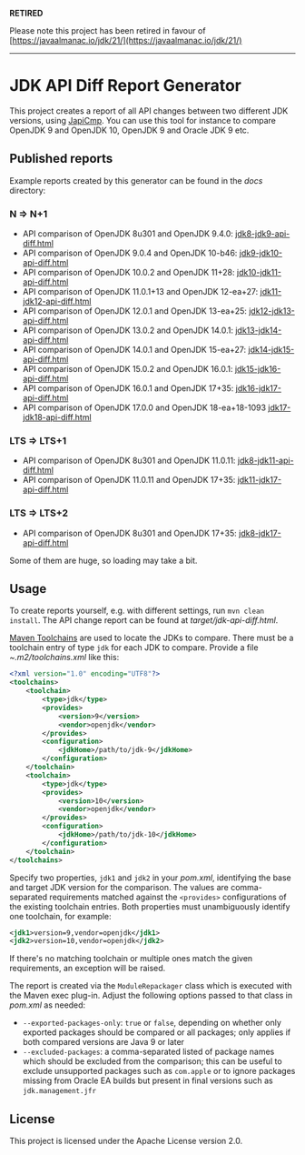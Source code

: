 **RETIRED**

Please note this project has been retired in favour of [https://javaalmanac.io/jdk/21/](https://javaalmanac.io/jdk/21/)

-------

# JDK API Diff Report Generator

This project creates a report of all API changes between two different JDK versions,
using [JapiCmp](https://github.com/siom79/japicmp).
You can use this tool for instance to compare OpenJDK 9 and OpenJDK 10, OpenJDK 9 and Oracle JDK 9 etc.

## Published reports

Example reports created by this generator can be found in the _docs_ directory:

### N => N+1

* API comparison of OpenJDK 8u301 and OpenJDK 9.4.0: [jdk8-jdk9-api-diff.html](https://gunnarmorling.github.io/jdk-api-diff/jdk8-jdk9-api-diff.html)
* API comparison of OpenJDK 9.0.4 and OpenJDK 10-b46: [jdk9-jdk10-api-diff.html](https://gunnarmorling.github.io/jdk-api-diff/jdk9-jdk10-api-diff.html)
* API comparison of OpenJDK 10.0.2 and OpenJDK 11+28: [jdk10-jdk11-api-diff.html](https://gunnarmorling.github.io/jdk-api-diff/jdk10-jdk11-api-diff.html)
* API comparison of OpenJDK 11.0.1+13 and OpenJDK 12-ea+27: [jdk11-jdk12-api-diff.html](https://gunnarmorling.github.io/jdk-api-diff/jdk11-jdk12-api-diff.html)
* API comparison of OpenJDK 12.0.1 and OpenJDK 13-ea+25: [jdk12-jdk13-api-diff.html](https://gunnarmorling.github.io/jdk-api-diff/jdk12-jdk13-api-diff.html)
* API comparison of OpenJDK 13.0.2 and OpenJDK 14.0.1: [jdk13-jdk14-api-diff.html](https://gunnarmorling.github.io/jdk-api-diff/jdk13-jdk14-api-diff.html)
* API comparison of OpenJDK 14.0.1 and OpenJDK 15-ea+27: [jdk14-jdk15-api-diff.html](https://gunnarmorling.github.io/jdk-api-diff/jdk14-jdk15-api-diff.html)
* API comparison of OpenJDK 15.0.2 and OpenJDK 16.0.1: [jdk15-jdk16-api-diff.html](https://gunnarmorling.github.io/jdk-api-diff/jdk15-jdk16-api-diff.html)
* API comparison of OpenJDK 16.0.1 and OpenJDK 17+35: [jdk16-jdk17-api-diff.html](https://gunnarmorling.github.io/jdk-api-diff/jdk16-jdk17-api-diff.html)
* API comparison of OpenJDK 17.0.0 and OpenJDK 18-ea+18-1093 [jdk17-jdk18-api-diff.html](https://gunnarmorling.github.io/jdk-api-diff/jdk17-jdk18-api-diff.html)

### LTS => LTS+1

* API comparison of OpenJDK 8u301 and OpenJDK 11.0.11: [jdk8-jdk11-api-diff.html](https://gunnarmorling.github.io/jdk-api-diff/jdk8-jdk11-api-diff.html)
* API comparison of OpenJDK 11.0.11 and OpenJDK 17+35: [jdk11-jdk17-api-diff.html](https://gunnarmorling.github.io/jdk-api-diff/jdk11-jdk17-api-diff.html)

### LTS => LTS+2

* API comparison of OpenJDK 8u301 and OpenJDK 17+35: [jdk8-jdk17-api-diff.html](https://gunnarmorling.github.io/jdk-api-diff/jdk8-jdk17-api-diff.html)

Some of them are huge, so loading may take a bit.

## Usage

To create reports yourself, e.g. with different settings, run `mvn clean install`.
The API change report can be found at _target/jdk-api-diff.html_.

[Maven Toolchains](https://maven.apache.org/guides/mini/guide-using-toolchains.html) are used to locate the JDKs to compare.
There must be a toolchain entry of type `jdk` for each JDK to compare.
Provide a file _~.m2/toolchains.xml_ like this:

```xml
<?xml version="1.0" encoding="UTF8"?>
<toolchains>
    <toolchain>
        <type>jdk</type>
        <provides>
            <version>9</version>
            <vendor>openjdk</vendor>
        </provides>
        <configuration>
            <jdkHome>/path/to/jdk-9</jdkHome>
        </configuration>
    </toolchain>
    <toolchain>
        <type>jdk</type>
        <provides>
            <version>10</version>
            <vendor>openjdk</vendor>
        </provides>
        <configuration>
            <jdkHome>/path/to/jdk-10</jdkHome>
        </configuration>
    </toolchain>
</toolchains>
```

Specify two properties, `jdk1` and `jdk2` in your _pom.xml_, identifying the base and target JDK version for the comparison.
The values are comma-separated requirements matched against the `<provides>` configurations of the existing toolchain entries.
Both properties must unambiguously identify one toolchain, for example:

```xml
<jdk1>version=9,vendor=openjdk</jdk1>
<jdk2>version=10,vendor=openjdk</jdk2>
```

If there's no matching toolchain or multiple ones match the given requirements, an exception will be raised.

The report is created via the `ModuleRepackager` class which is executed with the Maven exec plug-in.
Adjust the following options passed to that class in _pom.xml_ as needed:

* `--exported-packages-only`: `true` or `false`, depending on whether only exported packages should be compared
or all packages; only applies if both compared versions are Java 9 or later
* `--excluded-packages`: a comma-separated listed of package names which should be excluded from the comparison;
this can be useful to exclude unsupported packages such as `com.apple` or to ignore packages missing from Oracle EA builds
but present in final versions such as `jdk.management.jfr`

## License

This project is licensed under the Apache License version 2.0.
